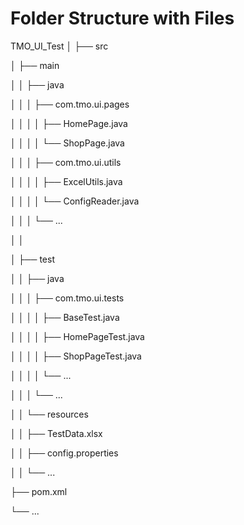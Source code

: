 # Folder Structure with Files

TMO_UI_Test
│
├── src

│   ├── main

│   │   ├── java

│   │   │   ├── com.tmo.ui.pages

│   │   │   │   ├── HomePage.java

│   │   │   │   └── ShopPage.java

│   │   │   ├── com.tmo.ui.utils

│   │   │   │   ├── ExcelUtils.java

│   │   │   │   └── ConfigReader.java

│   │   │   └── ...

│   │

│   ├── test

│   │   ├── java

│   │   │   ├── com.tmo.ui.tests

│   │   │   │   ├── BaseTest.java   

│   │   │   │   ├── HomePageTest.java

│   │   │   │   ├── ShopPageTest.java

│   │   │   │   └── ...

│   │   │   └── ...

│   │   └── resources

│   │       ├── TestData.xlsx

│   │       ├── config.properties

│   │       └── ...

├── pom.xml

└── ...
